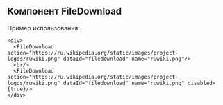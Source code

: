 ## Компонент FileDownload

Пример использования:
```
<div>
  <FileDownload action="https://ru.wikipedia.org/static/images/project-logos/ruwiki.png" dataId="filedownload" name="ruwiki.png"/>
  <br/>
  <FileDownload action="https://ru.wikipedia.org/static/images/project-logos/ruwiki.png" dataId="filedownload" name="ruwiki.png" disabled={true}/>
</div>
```